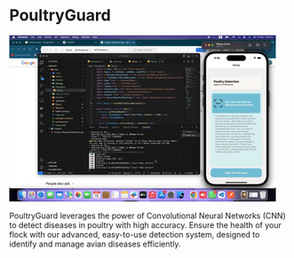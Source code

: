 # PoultryGuard

![Demo GIF](https://raw.githubusercontent.com/Abdullah-129/PoultryGuard/main/giphy.gif)

PoultryGuard leverages the power of Convolutional Neural Networks (CNN) to detect diseases in poultry with high accuracy. Ensure the health of your flock with our advanced, easy-to-use detection system, designed to identify and manage avian diseases efficiently.
